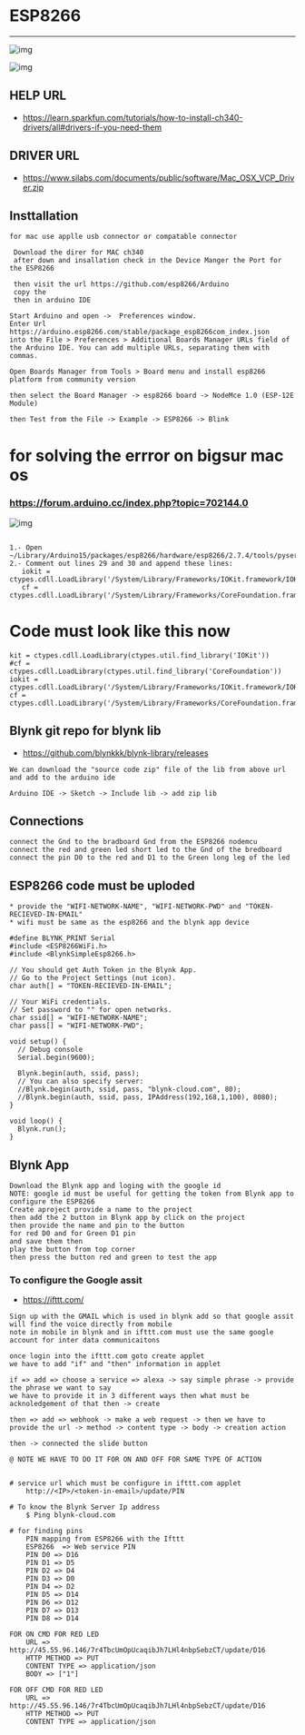 # ESP8266 

--- 
![img](https://github.com/adarshkumarsingh83/arduino/blob/master/APPLICATION/ESP32-nodemcu-google-assit/ESP8266-pin%20digram.png)

![img](https://github.com/adarshkumarsingh83/arduino/blob/master/APPLICATION/ESP32-nodemcu-google-assit/esp8266-pin-digram.png)


## HELP URL 
* https://learn.sparkfun.com/tutorials/how-to-install-ch340-drivers/all#drivers-if-you-need-them

## DRIVER URL 
* https://www.silabs.com/documents/public/software/Mac_OSX_VCP_Driver.zip

## Insttallation 
```
for mac use applle usb connector or compatable connector  

 Download the direr for MAC ch340 
 after down and insallation check in the Device Manger the Port for the ESP8266 

 then visit the url https://github.com/esp8266/Arduino
 copy the 
 then in arduino IDE 

Start Arduino and open ->  Preferences window.
Enter Url 
https://arduino.esp8266.com/stable/package_esp8266com_index.json 
into the File > Preferences > Additional Boards Manager URLs field of the Arduino IDE. You can add multiple URLs, separating them with commas.

Open Boards Manager from Tools > Board menu and install esp8266 platform from community version 

then select the Board Manager -> esp8266 board -> NodeMce 1.0 (ESP-12E Module)

then Test from the File -> Example -> ESP8266 -> Blink 

```


# for solving the errror on bigsur mac os 
### https://forum.arduino.cc/index.php?topic=702144.0

![img](https://github.com/adarshkumarsingh83/arduino/blob/master/APPLICATION/ESP32-nodemcu-google-assit/esp3266-mac-bigsur-issue-solution.png)

```

1.- Open ~/Library/Arduino15/packages/esp8266/hardware/esp8266/2.7.4/tools/pyserial/serial/tools/list_ports_osx.py
2.- Comment out lines 29 and 30 and append these lines:
   iokit = ctypes.cdll.LoadLibrary('/System/Library/Frameworks/IOKit.framework/IOKit')
   cf = ctypes.cdll.LoadLibrary('/System/Library/Frameworks/CoreFoundation.framework/CoreFoundation')
```

# Code must look like this now 
```
kit = ctypes.cdll.LoadLibrary(ctypes.util.find_library('IOKit'))
#cf = ctypes.cdll.LoadLibrary(ctypes.util.find_library('CoreFoundation'))
iokit = ctypes.cdll.LoadLibrary('/System/Library/Frameworks/IOKit.framework/IOKit')
cf = ctypes.cdll.LoadLibrary('/System/Library/Frameworks/CoreFoundation.framework/CoreFoundation')
```

## Blynk git repo for blynk lib 
- https://github.com/blynkkk/blynk-library/releases
```
We can download the "source code zip" file of the lib from above url and add to the arduino ide 

Arduino IDE -> Sketch -> Include lib -> add zip lib 
```

## Connections 
```
connect the Gnd to the bradboard Gnd from the ESP8266 nodemcu 
connect the red and green led short led to the Gnd of the bredboard 
connect the pin D0 to the red and D1 to the Green long leg of the led 
```

## ESP8266 code must be uploded 
	* provide the "WIFI-NETWORK-NAME", "WIFI-NETWORK-PWD" and "TOKEN-RECIEVED-IN-EMAIL" 
	* wifi must be same as the esp8266 and the blynk app device 
```
#define BLYNK_PRINT Serial
#include <ESP8266WiFi.h>
#include <BlynkSimpleEsp8266.h>

// You should get Auth Token in the Blynk App.
// Go to the Project Settings (nut icon).
char auth[] = "TOKEN-RECIEVED-IN-EMAIL";

// Your WiFi credentials.
// Set password to "" for open networks.
char ssid[] = "WIFI-NETWORK-NAME";
char pass[] = "WIFI-NETWORK-PWD";

void setup() {
  // Debug console
  Serial.begin(9600);

  Blynk.begin(auth, ssid, pass);
  // You can also specify server:
  //Blynk.begin(auth, ssid, pass, "blynk-cloud.com", 80);
  //Blynk.begin(auth, ssid, pass, IPAddress(192,168,1,100), 8080);
}

void loop() {
  Blynk.run();
}
```

## Blynk App 
```
Download the Blynk app and loging with the google id 
NOTE: google id must be useful for getting the token from Blynk app to configure the ESP8266 
Create aproject provide a name to the project 
then add the 2 button in Blynk app by click on the project 
then provide the name and pin to the button 
for red D0 and for Green D1 pin 
and save them then 
play the button from top corner 
then press the button red and green to test the app 
```


### To configure the Google assit 
- https://ifttt.com/

```
Sign up with the GMAIL which is used in blynk add so that google assit will find the voice directly from mobile 
note in mobile in blynk and in ifttt.com must use the same google account for inter data communicaitons 

once login into the ifttt.com goto create applet 
we have to add "if" and "then" information in applet 

if => add => choose a service => alexa -> say simple phrase -> provide the phrase we want to say 
we have to provide it in 3 different ways then what must be acknoledgement of that then -> create 

then => add => webhook -> make a web request -> then we have to provide the url -> method -> content type -> body -> creation action 

then -> connected the slide button 

@ NOTE WE HAVE TO DO IT FOR ON AND OFF FOR SAME TYPE OF ACTION 


# service url which must be configure in ifttt.com applet 
	http://<IP>/<token-in-email>/update/PIN

# To know the Blynk Server Ip address 
	$ Ping blynk-cloud.com

# for finding pins 
	PIN mapping from ESP8266 with the Ifttt 
	ESP8266  => Web service PIN 
	PIN D0 => D16 
	PIN D1 => D5 
	PIN D2 => D4
	PIN D3 => D0
	PIN D4 => D2
	PIN D5 => D14
	PIN D6 => D12
	PIN D7 => D13
	PIN D8 => D14

FOR ON CMD FOR RED LED 
	URL => http://45.55.96.146/7r4TbcUmOpUcaqibJh7LHl4nbpSebzCT/update/D16
	HTTP METHOD => PUT 
	CONTENT TYPE => application/json 
	BODY => ["1"] 

FOR OFF CMD FOR RED LED 
	URL => http://45.55.96.146/7r4TbcUmOpUcaqibJh7LHl4nbpSebzCT/update/D16
	HTTP METHOD => PUT 
	CONTENT TYPE => application/json 

```